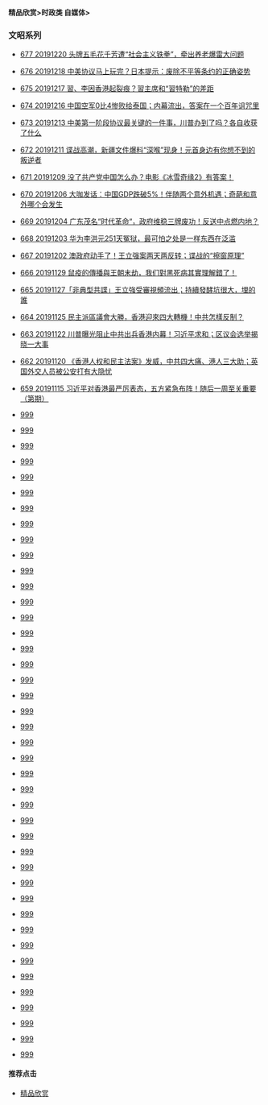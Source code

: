 
#### 精品欣赏>时政类 自媒体>

### 文昭系列
- [677 20191220 头牌五毛花千芳遭“社会主义铁拳”，牵出养老爆雷大问题](https://youtu.be/OAeJL_aAgqE)
- [676 20191218 中美协议马上玩完？日本提示：废除不平等条约的正确姿势](https://youtu.be/smgoNK_vp0U)
- [675 20191217 習、李因香港起裂痕？習主席和“習特勒”的差距](https://youtu.be/0bRghXf6Mvw)
- [674 20191216 中国空军0比4惨败给泰国；内幕流出，答案在一个百年诅咒里](https://youtu.be/UIOVyU3FZMI)
- [673 20191213 中美第一阶段协议最关键的一件事，川普办到了吗？各自收获了什么](https://youtu.be/GtbzqtBW3yk)
- [672 20191211 谍战高潮，新疆文件爆料“深喉”现身！元首身边有你想不到的叛逆者](https://youtu.be/izbfkm3SXV4)
- [671 20191209 没了共产党中国怎么办？电影《冰雪奇缘2》有答案！](https://youtu.be/gCYimVRmCRI)
- [670 20191206 大咖发话：中国GDP跌破5%！伴随两个意外机遇；奇葩和意外哪个会发生](https://youtu.be/yZUbFvSku7I)


- [669 20191204 广东茂名“时代革命“，政府维稳三牌废功！反送中点燃内地？](https://youtu.be/di9M_FBJGj4)
- [668 20191203 华为李洪元251天冤狱，最可怕之处是一样东西在泛滥](https://youtu.be/y9Iwf7a_pQw)
- [667 20191202 澳政府动手了！王立强案两天两反转；谍战的“擦窗原理”](https://youtu.be/YZILHWB1_1c)
- [666 20191129 鼠疫的傳播與王朝末劫，我们對黑死病其實理解錯了！](https://youtu.be/iwO3VwH78VA)
- [665 20191127「非典型共諜」王立強受審視頻流出；持續發酵坑很大，埋的誰](https://youtu.be/KY48hfk-gv0)
- [664 20191125 民主派區議會大勝，香港迎來四大轉機！中共怎樣反制？](https://youtu.be/cS5-2Ztk_lI)
- [663 20191122 川普曝光阻止中共出兵香港内幕！习近平求和；区议会选举揭晓一大事](https://youtu.be/BpaXm8wqpog)
- [662 20191120 《香港人权和民主法案》发威，中共四大痛、港人三大助；英国外交人员被公安打有大隐忧](https://youtu.be/t6OY45LxkuE)
- [659 20191115 习近平对香港最严厉表态，五方紧急布阵！随后一周至关重要（第期）](https://youtu.be/4H2QcqSJhpg)
- [999]()
- [999]()
- [999]()
- [999]()
- [999]()
- [999]()
- [999]()
- [999]()
- [999]()
- [999]()
- [999]()
- [999]()
- [999]()
- [999]()
- [999]()
- [999]()
- [999]()
- [999]()
- [999]()
- [999]()
- [999]()
- [999]()
- [999]()
- [999]()
- [999]()
- [999]()
- [999]()
- [999]()
- [999]()
- [999]()
- [999]()
- [999]()
- [999]()
- [999]()
- [999]()
- [999]()
- [999]()
- [999]()
- [999]()
- [999]()
- [999]()
- [999]()


#### 推荐点击
- [精品欣赏](https://summer200.github.io/content/main)


